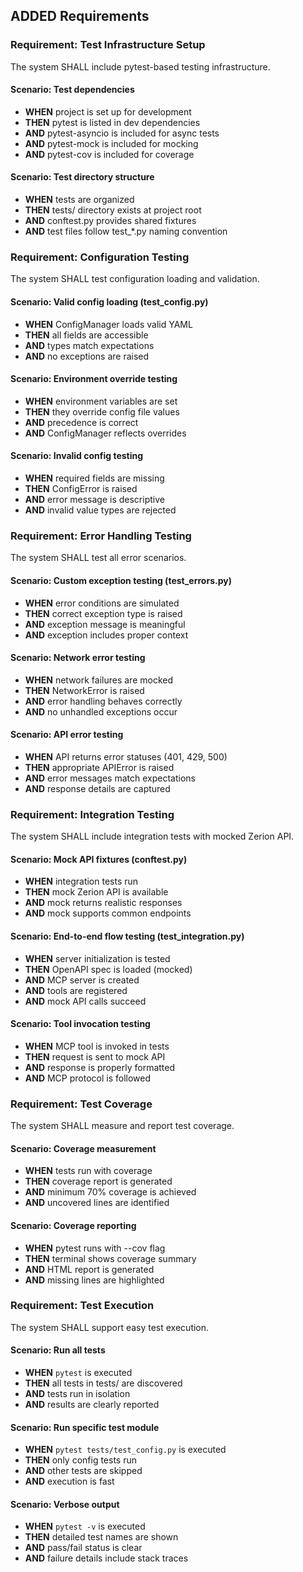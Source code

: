 ## ADDED Requirements

### Requirement: Test Infrastructure Setup
The system SHALL include pytest-based testing infrastructure.

#### Scenario: Test dependencies
- **WHEN** project is set up for development
- **THEN** pytest is listed in dev dependencies
- **AND** pytest-asyncio is included for async tests
- **AND** pytest-mock is included for mocking
- **AND** pytest-cov is included for coverage

#### Scenario: Test directory structure
- **WHEN** tests are organized
- **THEN** tests/ directory exists at project root
- **AND** conftest.py provides shared fixtures
- **AND** test files follow test_*.py naming convention

### Requirement: Configuration Testing
The system SHALL test configuration loading and validation.

#### Scenario: Valid config loading (test_config.py)
- **WHEN** ConfigManager loads valid YAML
- **THEN** all fields are accessible
- **AND** types match expectations
- **AND** no exceptions are raised

#### Scenario: Environment override testing
- **WHEN** environment variables are set
- **THEN** they override config file values
- **AND** precedence is correct
- **AND** ConfigManager reflects overrides

#### Scenario: Invalid config testing
- **WHEN** required fields are missing
- **THEN** ConfigError is raised
- **AND** error message is descriptive
- **AND** invalid value types are rejected

### Requirement: Error Handling Testing
The system SHALL test all error scenarios.

#### Scenario: Custom exception testing (test_errors.py)
- **WHEN** error conditions are simulated
- **THEN** correct exception type is raised
- **AND** exception message is meaningful
- **AND** exception includes proper context

#### Scenario: Network error testing
- **WHEN** network failures are mocked
- **THEN** NetworkError is raised
- **AND** error handling behaves correctly
- **AND** no unhandled exceptions occur

#### Scenario: API error testing
- **WHEN** API returns error statuses (401, 429, 500)
- **THEN** appropriate APIError is raised
- **AND** error messages match expectations
- **AND** response details are captured

### Requirement: Integration Testing
The system SHALL include integration tests with mocked Zerion API.

#### Scenario: Mock API fixtures (conftest.py)
- **WHEN** integration tests run
- **THEN** mock Zerion API is available
- **AND** mock returns realistic responses
- **AND** mock supports common endpoints

#### Scenario: End-to-end flow testing (test_integration.py)
- **WHEN** server initialization is tested
- **THEN** OpenAPI spec is loaded (mocked)
- **AND** MCP server is created
- **AND** tools are registered
- **AND** mock API calls succeed

#### Scenario: Tool invocation testing
- **WHEN** MCP tool is invoked in tests
- **THEN** request is sent to mock API
- **AND** response is properly formatted
- **AND** MCP protocol is followed

### Requirement: Test Coverage
The system SHALL measure and report test coverage.

#### Scenario: Coverage measurement
- **WHEN** tests run with coverage
- **THEN** coverage report is generated
- **AND** minimum 70% coverage is achieved
- **AND** uncovered lines are identified

#### Scenario: Coverage reporting
- **WHEN** pytest runs with --cov flag
- **THEN** terminal shows coverage summary
- **AND** HTML report is generated
- **AND** missing lines are highlighted

### Requirement: Test Execution
The system SHALL support easy test execution.

#### Scenario: Run all tests
- **WHEN** `pytest` is executed
- **THEN** all tests in tests/ are discovered
- **AND** tests run in isolation
- **AND** results are clearly reported

#### Scenario: Run specific test module
- **WHEN** `pytest tests/test_config.py` is executed
- **THEN** only config tests run
- **AND** other tests are skipped
- **AND** execution is fast

#### Scenario: Verbose output
- **WHEN** `pytest -v` is executed
- **THEN** detailed test names are shown
- **AND** pass/fail status is clear
- **AND** failure details include stack traces
